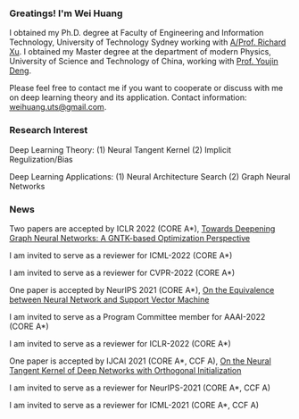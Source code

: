### Greatings! I'm Wei Huang

I obtained my Ph.D. degree at Faculty of Engineering and Information Technology, University of Technology Sydney working with [A/Prof. Richard Xu](https://profiles.uts.edu.au/YiDa.Xu). I obtained my Master degree at the department of modern Physics, University of Science and Technology of China, working with [Prof. Youjin Deng](http://staff.ustc.edu.cn/~yjdeng/).

Please feel free to contact me if you want to cooperate or discuss with me on deep learning theory and its application. Contact information: weihuang.uts@gmail.com.


### Research Interest

Deep Learning Theory: (1) Neural Tangent Kernel (2) Implicit Regulization/Bias

Deep Learning Applications: (1) Neural Architecture Search (2) Graph Neural Networks


### News

Two papers are accepted by ICLR 2022 (CORE A*), [Towards Deepening Graph Neural Networks: A GNTK-based Optimization Perspective](https://arxiv.org/abs/2103.03113)

I am invited to serve as a reviewer for ICML-2022 (CORE A*)

I am invited to serve as a reviewer for CVPR-2022 (CORE A*)

One paper is accepted by NeurIPS 2021 (CORE A*), [On the Equivalence between Neural Network and Support Vector Machine](https://arxiv.org/abs/2111.06063)

I am invited to serve as a Program Committee member for AAAI-2022 (CORE A*) 

I am invited to serve as a reviewer for ICLR-2022 (CORE A*) 

One paper is accepted by IJCAI 2021 (CORE A*, CCF A), [On the Neural Tangent Kernel of Deep Networks with Orthogonal Initialization](https://arxiv.org/abs/2004.05867)

I am invited to serve as a reviewer for NeurIPS-2021 (CORE A*, CCF A) 

I am invited to serve as a reviewer for ICML-2021 (CORE A*, CCF A) 

